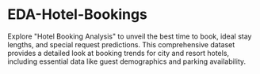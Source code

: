 # EDA-Hotel-Bookings
Explore "Hotel Booking Analysis" to unveil the best time to book, ideal stay lengths, and special request predictions. This comprehensive dataset provides a detailed look at booking trends for city and resort hotels, including essential data like guest demographics and parking availability.
